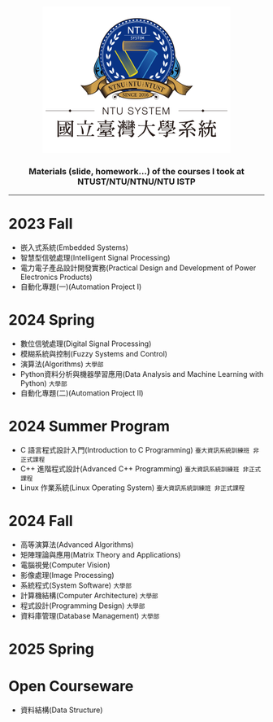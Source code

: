 <p align="center">
    <img alt="ntu" width="auto" height="auto" src="/image/1.png"/>
</p>

<h3 align="center">Materials (slide, homework...) of the courses I took at NTUST/NTU/NTNU/NTU ISTP</h3>

---

# 2023 Fall
- 嵌入式系統(Embedded Systems)
- 智慧型信號處理(Intelligent Signal Processing)
- 電力電子產品設計開發實務(Practical Design and Development of Power Electronics Products)
- 自動化專題(一)(Automation Project I)

# 2024 Spring
- 數位信號處理(Digital Signal Processing)
- 模糊系統與控制(Fuzzy Systems and Control)
- 演算法(Algorithms) `大學部`
- Python資料分析與機器學習應用(Data Analysis and Machine Learning with Python) `大學部`
- 自動化專題(二)(Automation Project II)

# 2024 Summer Program
- C 語言程式設計入門(Introduction to C Programming) `臺大資訊系統訓練班 非正式課程`
- C++ 進階程式設計(Advanced C++ Programming) `臺大資訊系統訓練班 非正式課程`
- Linux 作業系統(Linux Operating System) `臺大資訊系統訓練班 非正式課程`

# 2024 Fall
- 高等演算法(Advanced Algorithms)
- 矩陣理論與應用(Matrix Theory and Applications)
- 電腦視覺(Computer Vision)
- 影像處理(Image Processing)
- 系統程式(System Software) `大學部`
- 計算機結構(Computer Architecture) `大學部`
- 程式設計(Programming Design) `大學部`
- 資料庫管理(Database Management) `大學部`

# 2025 Spring

# Open Courseware
- 資料結構(Data Structure)
